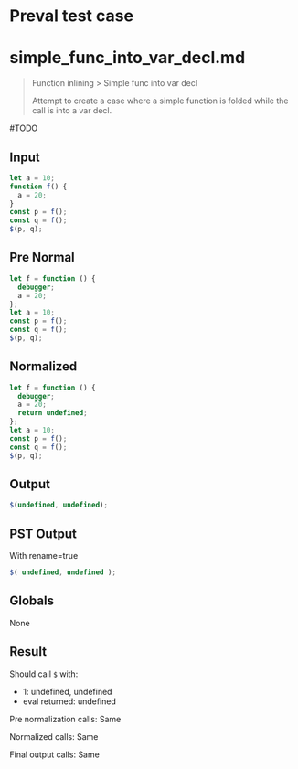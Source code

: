 # Preval test case

# simple_func_into_var_decl.md

> Function inlining > Simple func into var decl
>
> Attempt to create a case where a simple function is folded while the call is into a var decl.

#TODO

## Input

`````js filename=intro
let a = 10;
function f() {
  a = 20;
}
const p = f();
const q = f();
$(p, q);
`````

## Pre Normal

`````js filename=intro
let f = function () {
  debugger;
  a = 20;
};
let a = 10;
const p = f();
const q = f();
$(p, q);
`````

## Normalized

`````js filename=intro
let f = function () {
  debugger;
  a = 20;
  return undefined;
};
let a = 10;
const p = f();
const q = f();
$(p, q);
`````

## Output

`````js filename=intro
$(undefined, undefined);
`````

## PST Output

With rename=true

`````js filename=intro
$( undefined, undefined );
`````

## Globals

None

## Result

Should call `$` with:
 - 1: undefined, undefined
 - eval returned: undefined

Pre normalization calls: Same

Normalized calls: Same

Final output calls: Same
